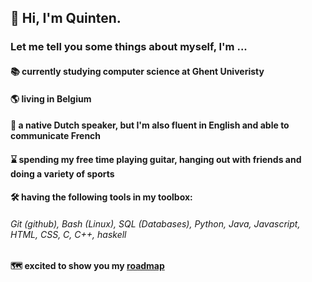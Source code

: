 ## 👋 Hi, I'm Quinten.
### Let me tell you some things about myself, I'm ...
#### 📚 currently studying computer science at Ghent Univeristy
#### 🌎 living in Belgium
#### 📢 a native Dutch speaker, but I'm also fluent in English and able to communicate French
#### ⌛ spending my free time playing guitar, hanging out with friends and doing a variety of sports
#### 🛠️ having the following tools in my toolbox:
###### Git (github), Bash (Linux), SQL (Databases), Python, Java, Javascript, HTML, CSS, C, C++, haskell
#### 🗺️ excited to show you my [roadmap](roadmap.md)

<!--
**QuintenVervynck/QuintenVervynck** is a ✨ _special_ ✨ repository because its `README.md` (this file) appears on your GitHub profile.
-->
